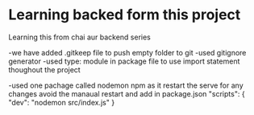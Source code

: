 # Learning backed form this project

Learning this from chai aur backend series

-we have added .gitkeep file to push empty folder to git
-used gitignore generator
-used type: module in package file to use import statement thoughout the project

-used one pachage called nodemon npm as it restart the serve for any changes avoid the manaual restart and add in package.json 
"scripts": {
    "dev": "nodemon src/index.js"
  }